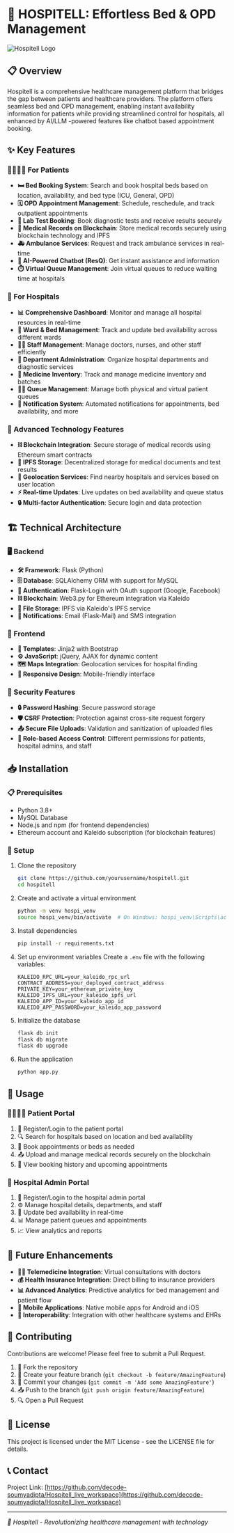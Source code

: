 
          
# 🏥 HOSPITELL: Effortless Bed & OPD Management

![Hospitell Logo](https://github.com/user-attachments/assets/b67f4445-039a-4831-8710-85fbf63cebdc)

## 📋 Overview

Hospitell is a comprehensive healthcare management platform that bridges the gap between patients and healthcare providers. The platform offers seamless bed and OPD management, enabling instant availability information for patients while providing streamlined control for hospitals, all enhanced by AI/LLM -powered features like chatbot based appointment booking.

## ✨ Key Features

### 👨‍👩‍👧‍👦 For Patients

- **🛏️ Bed Booking System**: Search and book hospital beds based on location, availability, and bed type (ICU, General, OPD)
- **🗓️ OPD Appointment Management**: Schedule, reschedule, and track outpatient appointments
- **🔬 Lab Test Booking**: Book diagnostic tests and receive results securely
- **🔐 Medical Records on Blockchain**: Store medical records securely using blockchain technology and IPFS
- **🚑 Ambulance Services**: Request and track ambulance services in real-time
- **🤖 AI-Powered Chatbot (ResQ)**: Get instant assistance and information
- **⏱️ Virtual Queue Management**: Join virtual queues to reduce waiting time at hospitals

### 🏢 For Hospitals

- **📊 Comprehensive Dashboard**: Monitor and manage all hospital resources in real-time
- **🏥 Ward & Bed Management**: Track and update bed availability across different wards
- **👨‍⚕️ Staff Management**: Manage doctors, nurses, and other staff efficiently
- **🏬 Department Administration**: Organize hospital departments and diagnostic services
- **💊 Medicine Inventory**: Track and manage medicine inventory and batches
- **🧍‍♂️ Queue Management**: Manage both physical and virtual patient queues
- **🔔 Notification System**: Automated notifications for appointments, bed availability, and more

### 🔧 Advanced Technology Features

- **⛓️ Blockchain Integration**: Secure storage of medical records using Ethereum smart contracts
- **📂 IPFS Storage**: Decentralized storage for medical documents and test results
- **📍 Geolocation Services**: Find nearby hospitals and services based on user location
- **⚡ Real-time Updates**: Live updates on bed availability and queue status
- **🔒 Multi-factor Authentication**: Secure login and data protection

## 🏗️ Technical Architecture

### 🖥️ Backend
- **🛠️ Framework**: Flask (Python)
- **🗄️ Database**: SQLAlchemy ORM with support for MySQL
- **🔑 Authentication**: Flask-Login with OAuth support (Google, Facebook)
- **⛓️ Blockchain**: Web3.py for Ethereum integration via Kaleido
- **📁 File Storage**: IPFS via Kaleido's IPFS service
- **📧 Notifications**: Email (Flask-Mail) and SMS integration

### 🎨 Frontend
- **📄 Templates**: Jinja2 with Bootstrap
- **⚙️ JavaScript**: jQuery, AJAX for dynamic content
- **🗺️ Maps Integration**: Geolocation services for hospital finding
- **📱 Responsive Design**: Mobile-friendly interface

### 🔐 Security Features
- **🔒 Password Hashing**: Secure password storage
- **🛡️ CSRF Protection**: Protection against cross-site request forgery
- **📤 Secure File Uploads**: Validation and sanitization of uploaded files
- **👮 Role-based Access Control**: Different permissions for patients, hospital admins, and staff

## 📥 Installation

### 📋 Prerequisites
- Python 3.8+
- MySQL Database
- Node.js and npm (for frontend dependencies)
- Ethereum account and Kaleido subscription (for blockchain features)

### 🔧 Setup

1. Clone the repository
   ```bash
   git clone https://github.com/yourusername/hospitell.git
   cd hospitell
   ```

2. Create and activate a virtual environment
   ```bash
   python -m venv hospi_venv
   source hospi_venv/bin/activate  # On Windows: hospi_venv\Scripts\activate
   ```

3. Install dependencies
   ```bash
   pip install -r requirements.txt
   ```

4. Set up environment variables
   Create a `.env` file with the following variables:
   ```
   KALEIDO_RPC_URL=your_kaleido_rpc_url
   CONTRACT_ADDRESS=your_deployed_contract_address
   PRIVATE_KEY=your_ethereum_private_key
   KALEIDO_IPFS_URL=your_kaleido_ipfs_url
   KALEIDO_APP_ID=your_kaleido_app_id
   KALEIDO_APP_PASSWORD=your_kaleido_app_password
   ```

5. Initialize the database
   ```bash
   flask db init
   flask db migrate
   flask db upgrade
   ```

6. Run the application
   ```bash
   python app.py
   ```

## 📱 Usage

### 👨‍👩‍👧‍👦 Patient Portal
1. 🔐 Register/Login to the patient portal
2. 🔍 Search for hospitals based on location and bed availability
3. 📝 Book appointments or beds as needed
4. 📤 Upload and manage medical records securely on the blockchain
5. 📅 View booking history and upcoming appointments

### 🏢 Hospital Admin Portal
1. 🔐 Register/Login to the hospital admin portal
2. ⚙️ Manage hospital details, departments, and staff
3. 🔄 Update bed availability in real-time
4. 📊 Manage patient queues and appointments
5. 📈 View analytics and reports

## 🚀 Future Enhancements

- **👨‍⚕️ Telemedicine Integration**: Virtual consultations with doctors
- **💰 Health Insurance Integration**: Direct billing to insurance providers
- **📊 Advanced Analytics**: Predictive analytics for bed management and patient flow
- **📱 Mobile Applications**: Native mobile apps for Android and iOS
- **🔄 Interoperability**: Integration with other healthcare systems and EHRs

## 👥 Contributing

Contributions are welcome! Please feel free to submit a Pull Request.

1. 🍴 Fork the repository
2. 🌿 Create your feature branch (`git checkout -b feature/AmazingFeature`)
3. 💾 Commit your changes (`git commit -m 'Add some AmazingFeature'`)
4. 📤 Push to the branch (`git push origin feature/AmazingFeature`)
5. 🔍 Open a Pull Request

## 📜 License

This project is licensed under the MIT License - see the LICENSE file for details.

## 📞 Contact

Project Link: [https://github.com/decode-soumyadipta/Hospitell_live_workspace](https://github.com/decode-soumyadipta/Hospitell_live_workspace)

---

*🏥 Hospitell - Revolutionizing healthcare management with technology*
        